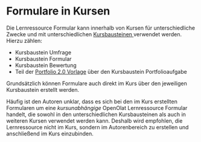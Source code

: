 # Formulare in Kursen

Die Lernressource Formular kann innerhalb von Kursen für unterschiedliche
Zwecke und mit unterschiedlichen [Kursbausteinen
](../course_elements/Assessment.de.md)verwendet werden.
Hierzu zählen:

  * Kursbaustein Umfrage
  * Kursbaustein Formular
  * Kursbaustein Bewertung
  * Teil der [Portfolio 2.0 Vorlage](../portfolio/Portfolio_template_Creation.de.md) über den Kursbaustein Portfolioaufgabe

Grundsätzlich können Formulare auch direkt im Kurs über den jeweiligen
Kursbaustein erstellt werden.

Häufig ist den Autoren unklar, dass es sich bei den im Kurs erstellten
Formularen um eine _kursunabhängige_ OpenOlat Lernressource Formular handelt,
die sowohl in den unterschiedlichen Kursbausteinen als auch in weiteren Kursen
verwendet werden kann. Deshalb wird empfohlen, die Lernressource nicht im
Kurs, sondern im Autorenbereich zu erstellen und anschließend im Kurs
einzubinden.


